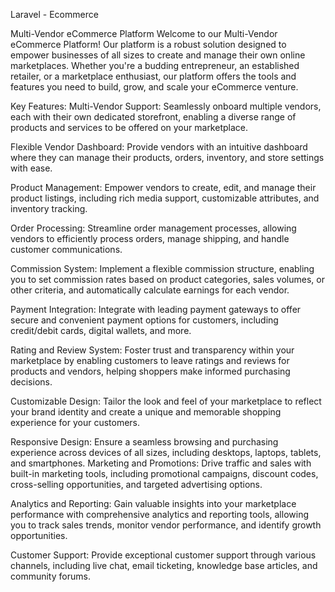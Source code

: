 Laravel - Ecommerce 

Multi-Vendor eCommerce Platform
Welcome to our Multi-Vendor eCommerce Platform! Our platform is a robust solution designed to empower businesses of all sizes to create and manage their own online marketplaces. Whether you're a budding entrepreneur, an established retailer, or a marketplace enthusiast, our platform offers the tools and features you need to build, grow, and scale your eCommerce venture.

Key Features:
Multi-Vendor Support: Seamlessly onboard multiple vendors, each with their own dedicated storefront, enabling a diverse range of products and services to be offered on your marketplace.

Flexible Vendor Dashboard: Provide vendors with an intuitive dashboard where they can manage their products, orders, inventory, and store settings with ease.

Product Management: Empower vendors to create, edit, and manage their product listings, including rich media support, customizable attributes, and inventory tracking.

Order Processing: Streamline order management processes, allowing vendors to efficiently process orders, manage shipping, and handle customer communications.

Commission System: Implement a flexible commission structure, enabling you to set commission rates based on product categories, sales volumes, or other criteria, and automatically calculate earnings for each vendor.

Payment Integration: Integrate with leading payment gateways to offer secure and convenient payment options for customers, including credit/debit cards, digital wallets, and more.

Rating and Review System: Foster trust and transparency within your marketplace by enabling customers to leave ratings and reviews for products and vendors, helping shoppers make informed purchasing decisions.

Customizable Design: Tailor the look and feel of your marketplace to reflect your brand identity and create a unique and memorable shopping experience for your customers.

Responsive Design: Ensure a seamless browsing and purchasing experience across devices of all sizes, including desktops, laptops, tablets, and smartphones.
Marketing and Promotions: Drive traffic and sales with built-in marketing tools, including promotional campaigns, discount codes, cross-selling opportunities, and targeted advertising options.

Analytics and Reporting: Gain valuable insights into your marketplace performance with comprehensive analytics and reporting tools, allowing you to track sales trends, monitor vendor performance, and identify growth opportunities.

Customer Support: Provide exceptional customer support through various channels, including live chat, email ticketing, knowledge base articles, and community forums.
